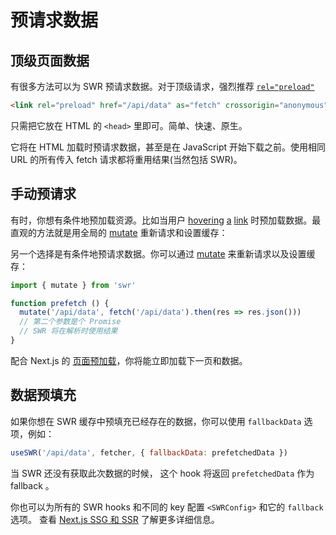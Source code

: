 # 预请求数据

## 顶级页面数据

有很多方法可以为 SWR 预请求数据。对于顶级请求，强烈推荐 [`rel="preload"`](https://developer.mozilla.org/en-US/docs/Web/HTML/Preloading_content)

```html
<link rel="preload" href="/api/data" as="fetch" crossorigin="anonymous">
```

只需把它放在 HTML 的 `<head>` 里即可。简单、快速、原生。

它将在 HTML 加载时预请求数据，甚至是在 JavaScript 开始下载之前。使用相同 URL 的所有传入 fetch 请求都将重用结果(当然包括 SWR)。

## 手动预请求

有时，你想有条件地预加载资源。比如当用户 [hovering](https://github.com/GoogleChromeLabs/quicklink) [a](https://github.com/guess-js/guess) [link](https://instant.page) 时预加载数据。最直观的方法就是用全局的 [mutate](/docs/mutation) 重新请求和设置缓存：

另一个选择是有条件地预请求数据。你可以通过 [mutate](/docs/mutation) 来重新请求以及设置缓存：

```js
import { mutate } from 'swr'

function prefetch () {
  mutate('/api/data', fetch('/api/data').then(res => res.json()))
  // 第二个参数是个 Promise
  // SWR 将在解析时使用结果
}
```

配合 Next.js 的 [页面预加载](https://nextjs.org/docs/api-reference/next/router#routerprefetch)，你将能立即加载下一页和数据。

## 数据预填充

如果你想在 SWR 缓存中预填充已经存在的数据，你可以使用 `fallbackData` 选项，例如：

```jsx
useSWR('/api/data', fetcher, { fallbackData: prefetchedData })
```

当 SWR 还没有获取此次数据的时候， 这个 hook 将返回 `prefetchedData` 作为 fallback 。

你也可以为所有的 SWR hooks 和不同的 key 配置 `<SWRConfig>` 和它的 `fallback` 选项。 查看 [Next.js SSG 和 SSR](/docs/with-nextjs) 了解更多详细信息。
